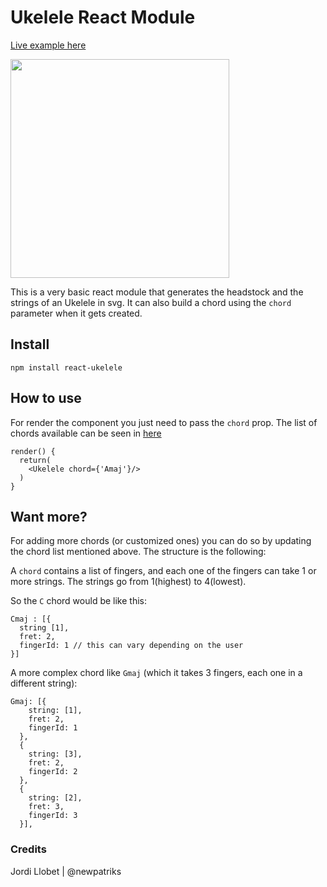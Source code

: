 # Ukelele React Module

[Live example here](https://upbeat-mccarthy-d9d9b5.netlify.app/chords/A)


<img src="http://jllobet.me/wp-content/uploads/2020/05/react-ukelele.gif" width="350px" />

This is a very basic react module that generates the headstock and the strings of an Ukelele in svg. It can also build a chord using the `chord` parameter when it gets created.

## Install

```
npm install react-ukelele
```

## How to use
For render the component you just need to pass the `chord` prop. The list of chords available can be seen in [here](https://github.com/newpatriks/ukelele/blob/master/src/ukelele-chords.js)

```
render() {
  return(
    <Ukelele chord={'Amaj'}/>
  )
}
```

## Want more?
For adding more chords (or customized ones) you can do so by updating the chord list mentioned above. The structure is the following:

A `chord` contains a list of fingers, and each one of the fingers can take 1 or more strings. The strings go from 1(highest) to 4(lowest).

So the `C` chord would be like this: 

```
Cmaj : [{
  string [1],
  fret: 2,
  fingerId: 1 // this can vary depending on the user
}]
```

A more complex chord like `Gmaj` (which it takes 3 fingers, each one in a different string):

```
Gmaj: [{
    string: [1],
    fret: 2,
    fingerId: 1
  },
  {
    string: [3],
    fret: 2,
    fingerId: 2
  },
  {
    string: [2],
    fret: 3,
    fingerId: 3
  }],
```

### Credits

Jordi Llobet | @newpatriks
